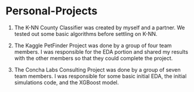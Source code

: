 # Personal-Projects


1) The K-NN County Classifier was created by myself and a partner. We tested out some basic algorithms before settling on K-NN. 

2) The Kaggle PetFinder Project was done by a group of four team members. I was responsible for the EDA portion and shared my results with the other members so that they could complete the project.   

3) The Concha Labs Consulting Project was done by a group of seven team members. I was responsible for some basic initial EDA, the initial simulations code, and the XGBoost model.  
